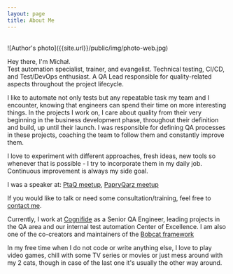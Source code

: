 ```yaml
---
layout: page
title: About Me
---
```


<br>
![Author's photo]({{site.url}}/public/img/photo-web.jpg)

<p class="message">
  Hey there, I'm Michał. <br>
  Test automation specialist, trainer, and evangelist. Technical testing, CI/CD, and Test/DevOps enthusiast. 
  A QA Lead responsible for quality-related aspects throughout the project lifecycle.
</p>

I like to automate not only tests but any repeatable task my team and I encounter, knowing that engineers can spend their time on more interesting things. In the projects I work on, I care about quality from their very beginning in the business development phase, throughout their definition and build, up until their launch. I was responsible for defining QA processes in these projects, coaching the team to follow them and constantly improve them.

I love to experiment with different approaches, fresh ideas, new tools so whenever that is possible - I try to incorporate them in my daily job. Continuous improvement is always my side goal.

I was a speaker at: [PtaQ meetup](http://ptaq.org/), [PapryQarz meetup](http://papryqarz.org/)

If you would like to talk or need some consultation/training, feel free to [contact me](/contact/).

Currently, I work at [Cognifide](http://www.cognifide.com/) as a Senior QA Engineer, leading projects in the QA area and our internal test automation Center of Excellence. I am also one of the co-creators and maintainers of the [Bobcat framework](https://github.com/Cognifide/bobcat)

In my free time when I do not code or write anything else, I love to play video games, chill with some TV series or movies or just mess around with my 2 cats, though in case of the last one it's usually the other way around.

